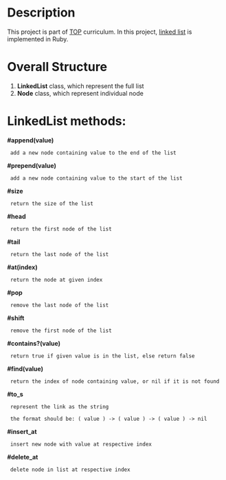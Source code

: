 # Description
This project is part of [TOP](https://www.theodinproject.com/lessons/ruby-linked-lists)
curriculum.
In this project, [linked list](https://en.wikipedia.org/wiki/Linked_list)
is implemented in Ruby.

# Overall Structure
1. **LinkedList** class, which represent the full list
2. **Node** class, which represent individual node

# LinkedList methods:
**#append(value)**

     add a new node containing value to the end of the list
**#prepend(value)**

     add a new node containing value to the start of the list
**#size**

     return the size of the list
     
**#head**

     return the first node of the list
     
**#tail**

     return the last node of the list
     
**#at(index)**

     return the node at given index
     
**#pop**

     remove the last node of the list
     
**#shift**

     remove the first node of the list
     
**#contains?(value)**

     return true if given value is in the list, else return false

**#find(value)**

     return the index of node containing value, or nil if it is not found
     
**#to_s**

     represent the link as the string
     
     the format should be: ( value ) -> ( value ) -> ( value ) -> nil
     
**#insert_at**

     insert new node with value at respective index
     
**#delete_at**
     
     delete node in list at respective index
 
